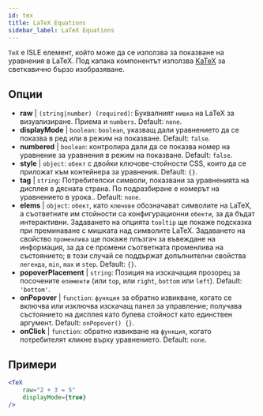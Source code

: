 ```yaml
---
id: tex
title: LaTeX Equations
sidebar_label: LaTeX Equations
---
```


`TeX` е ISLE елемент, който може да се използва за показване на уравнения в LaTeX. Под капака компонентът използва [KaTeX](https://github.com/Khan/KaTeX) за светкавично бързо изобразяване.

## Опции

* __raw__ | `(string|number) (required)`: Буквалният `нишка` на LaTeX за визуализиране. Приема и `numbers`. Default: `none`.
* __displayMode__ | `boolean`: `boolean`, указващ дали уравнението да се показва в ред или в режим на показване. Default: `false`.
* __numbered__ | `boolean`: контролира дали да се показва номер на уравнение за уравнения в режим на показване. Default: `false`.
* __style__ | `object`: `обект` с двойки ключове-стойности CSS, които да се приложат към контейнера за уравнения. Default: `{}`.
* __tag__ | `string`: Потребителски символи, показвани за уравненията на дисплея в дясната страна. По подразбиране е номерът на уравнението в урока.. Default: `none`.
* __elems__ | `object`: `обект`, като `ключове` обозначават символите на LaTeX, а съответните им стойности са конфигурационни `обекти`, за да бъдат интерактивни. Задаването на опцията `tooltip` ще покаже подсказка при преминаване с мишката над символите LaTeX. Задаването на свойство `променлива` ще покаже плъзгач за въвеждане на информация, за да се промени съответната променлива на състоянието; в този случай се поддържат допълнителни свойства `легенда`, `min`, `max` и `step`. Default: `{}`.
* __popoverPlacement__ | `string`: Позиция на изскачащия прозорец за посочените `елементи` (или `top`, или `right`, `bottom` или `left`). Default: `'bottom'`.
* __onPopover__ | `function`: `функция` за обратно извикване, когато се включва или изключва изскачащ панел за управление; получава състоянието на дисплея като булева стойност като единствен аргумент. Default: `onPopover() {}`.
* __onClick__ | `function`: обратно извикване на `функция`, когато потребителят кликне върху уравнението. Default: `none`.


## Примери

```jsx live
<TeX
    raw="2 + 3 = 5"
    displayMode={true}
/>
```



